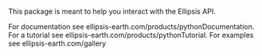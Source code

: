 This package is meant to help you interact with the Ellipsis API.

For documentation see ellipsis-earth.com/products/pythonDocumentation.
For a tutorial see ellipsis-earth.com/products/pythonTutorial.
For examples see ellipsis-earth.com/gallery

